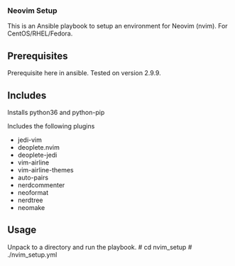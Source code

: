 ### Neovim Setup

This is an Ansible playbook to setup an environment for Neovim (nvim).  For CentOS/RHEL/Fedora.

## Prerequisites

Prerequisite here in ansible.  Tested on version 2.9.9.

## Includes

Installs python36 and python-pip

Includes the following plugins
  * jedi-vim
  * deoplete.nvim
  * deoplete-jedi
  * vim-airline
  * vim-airline-themes
  * auto-pairs
  * nerdcommenter
  * neoformat
  * nerdtree
  * neomake

## Usage
Unpack to a directory and run the playbook.
	# cd nvim_setup
	# ./nvim_setup.yml

